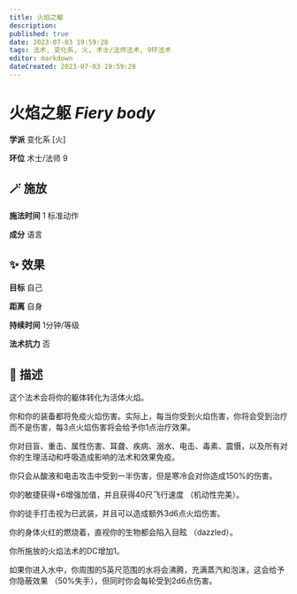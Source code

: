 ```yaml
---
title: 火焰之躯
description: 
published: true
date: 2023-07-03 19:59:28
tags: 法术, 变化系, 火, 术士/法师法术, 9环法术
editor: markdown
dateCreated: 2023-07-03 19:59:28
---
```


# **火焰之躯** *Fiery body*

**学派** 变化系 \[火\] 

**环位** 术士/法师 9

## 🪄 施放

**施法时间** 1 标准动作

**成分** 语言

## ✨ 效果 

**目标** 自己 

**距离** 自身  

**持续时间** 1分钟/等级 

**法术抗力** 否

## 📖 描述

这个法术会将你的躯体转化为活体火焰。

你和你的装备都将免疫火焰伤害。实际上，每当你受到火焰伤害，你将会受到治疗而不是伤害，每3点火焰伤害将会给予你1点治疗效果。

你对目盲、重击、属性伤害、耳聋、疾病、溺水、电击、毒素、震慑，以及所有对你的生理活动和呼吸造成影响的法术和效果免疫。

你只会从酸液和电击攻击中受到一半伤害，但是寒冷会对你造成150%的伤害。

你的敏捷获得+6增强加值，并且获得40尺飞行速度 （机动性完美）。

你的徒手打击视为已武装，并且可以造成额外3d6点火焰伤害。

你的身体火红的燃烧着，直视你的生物都会陷入目眩 （dazzled）。

你所施放的火焰法术的DC增加1。

如果你进入水中，你周围的5英尺范围的水将会沸腾，充满蒸汽和泡沫，这会给予你隐蔽效果 （50%失手），但同时你会每轮受到2d6点伤害。
    